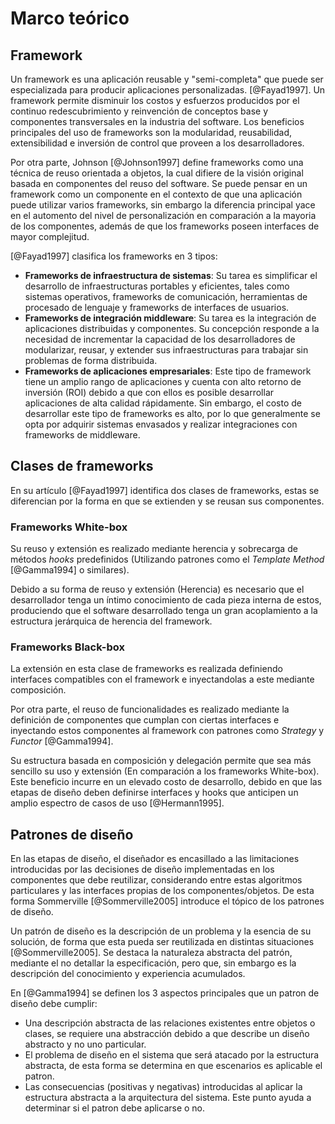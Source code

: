 # Marco teórico

## Framework

Un framework es una aplicación reusable y "semi-completa" que puede ser especializada para producir aplicaciones personalizadas. [@Fayad1997]. Un framework permite disminuir los costos y esfuerzos producidos por el continuo redescubrimiento y reinvención de conceptos base y componentes transversales en la industria del software.
Los beneficios principales del uso de frameworks son la modularidad, reusabilidad, extensibilidad e inversión de control que proveen a los desarrolladores.

Por otra parte, Johnson [@Johnson1997] define frameworks como una técnica de reuso orientada a objetos, la cual difiere de la visión original basada en componentes del reuso del software. Se puede pensar en un framework como un componente en el contexto de que una aplicación puede utilizar varios frameworks, sin embargo la diferencia principal yace en el automento del nivel de personalización en comparación a la mayoria de los componentes, además de que los frameworks poseen interfaces de mayor complejitud.

[@Fayad1997] clasifica los frameworks en 3 tipos:

* **Frameworks de infraestructura de sistemas**: Su tarea es simplificar el desarrollo de infraestructuras portables y eficientes, tales como sistemas operativos, frameworks de comunicación, herramientas de procesado de lenguaje y frameworks de interfaces de usuarios.
* **Frameworks de integración middleware**: Su tarea es la integración de aplicaciones distribuidas y componentes. Su concepción responde a la necesidad de incrementar la capacidad de los desarrolladores de modularizar, reusar, y extender sus infraestructuras para trabajar sin problemas de forma distribuida.
* **Frameworks de aplicaciones empresariales**: Este tipo de framework tiene un amplio rango de aplicaciones y cuenta con alto retorno de inversión (ROI) debido a que con ellos es posible desarrollar aplicaciones de alta calidad rápidamente. Sin embargo, el costo de desarrollar este tipo de frameworks es alto, por lo que generalmente se opta por adquirir sistemas envasados y realizar integraciones con frameworks de middleware.

## Clases  de frameworks

En su artículo [@Fayad1997] identifica dos clases de frameworks, estas se diferencian por la forma en que se extienden y se reusan sus componentes.

### Frameworks White-box

Su reuso y extensión es realizado mediante herencia y sobrecarga de métodos _hooks_ predefinidos (Utilizando patrones como el _Template Method_ [@Gamma1994] o similares).

Debido a su forma de reuso y extensión (Herencia) es necesario que el desarrollador tenga un íntimo conocimiento de cada pieza interna de estos, produciendo que el software desarrollado tenga un gran acoplamiento a la estructura jerárquica de herencia del framework.

### Frameworks Black-box

La extensión en esta clase de frameworks es realizada definiendo interfaces compatibles con el framework e inyectandolas a este mediante composición.

Por otra parte, el reuso de funcionalidades es realizado mediante la definición de componentes que cumplan con ciertas interfaces e inyectando estos componentes al framework con patrones como _Strategy_ y _Functor_ [@Gamma1994].

Su estructura basada en composición y delegación permite que sea más sencillo su uso y extensión (En comparación a los frameworks White-box). Este beneficio incurre en un elevado costo de desarrollo, debido en que las etapas de diseño deben definirse interfaces y hooks que anticipen un amplio espectro de casos de uso [@Hermann1995].

## Patrones de diseño

En las etapas de diseño, el diseñador es encasillado a las limitaciones introducidas por las decisiones de diseño implementadas en los componentes que debe reutilizar, considerando entre estas algoritmos particulares y las interfaces propias de los componentes/objetos. De esta forma Sommerville [@Sommerville2005] introduce el tópico de los patrones de diseño.

Un patrón de diseño es la descripción de un problema y la esencia de su solución, de forma que esta pueda ser reutilizada en distintas situaciones [@Sommerville2005]. Se destaca la naturaleza abstracta del patrón, mediante el no detallar la especificación, pero que, sin embargo es la descripción del conocimiento y experiencia acumulados.

En [@Gamma1994] se definen los 3 aspectos principales que un patron de diseño debe cumplir:

* Una descripción abstracta de las relaciones existentes entre objetos o clases, se requiere una abstracción debido a que describe un diseño abstracto y no uno particular.
* El problema de diseño en el sistema que será atacado por la estructura abstracta, de esta forma se determina en que escenarios es aplicable el patron.
* Las consecuencias (positivas y negativas) introducidas al aplicar la estructura abstracta a la arquitectura del sistema. Este punto ayuda a determinar si el patron debe aplicarse o no.

